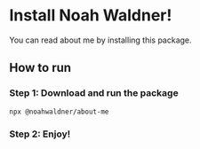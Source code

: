 # Install Noah Waldner!

You can read about me by installing this package.

## How to run

### Step 1: Download and run the package

```bash
npx @noahwaldner/about-me
```

### Step 2: Enjoy!
